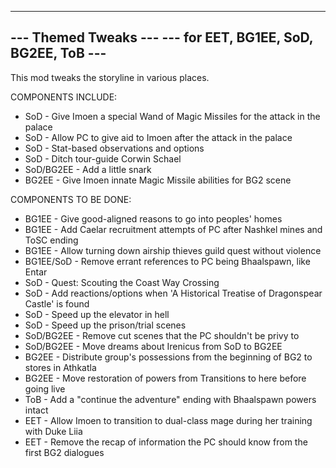 -------------------------------------------------
---               Themed Tweaks               ---
---      for EET, BG1EE, SoD, BG2EE, ToB      ---
-------------------------------------------------

This mod tweaks the storyline in various places.

COMPONENTS INCLUDE:	
* SoD       - Give Imoen a special Wand of Magic Missiles for the attack in the palace
* SoD       - Allow PC to give aid to Imoen after the attack in the palace
* SoD       - Stat-based observations and options
* SoD       - Ditch tour-guide Corwin Schael
* SoD/BG2EE - Add a little snark
* BG2EE     - Give Imoen innate Magic Missile abilities for BG2 scene

COMPONENTS TO BE DONE:
* BG1EE		- Give good-aligned reasons to go into peoples' homes
* BG1EE     - Add Caelar recruitment attempts of PC after Nashkel mines and ToSC ending
* BG1EE		- Allow turning down airship thieves guild quest without violence
* BG1EE/SoD - Remove errant references to PC being Bhaalspawn, like Entar
* SoD       - Quest: Scouting the Coast Way Crossing
* SoD       - Add reactions/options when 'A Historical Treatise of Dragonspear Castle' is found
* SoD       - Speed up the elevator in hell
* SoD       - Speed up the prison/trial scenes
* SoD/BG2EE - Remove cut scenes that the PC shouldn't be privy to 
* SoD/BG2EE - Move dreams about Irenicus from SoD to BG2EE
* BG2EE     - Distribute group's possessions from the beginning of BG2 to stores in Athkatla
* BG2EE     - Move restoration of powers from Transitions to here before going live
* ToB       - Add a "continue the adventure" ending with Bhaalspawn powers intact
* EET       - Allow Imoen to transition to dual-class mage during her training with Duke Liia
* EET       - Remove the recap of information the PC should know from the first BG2 dialogues
